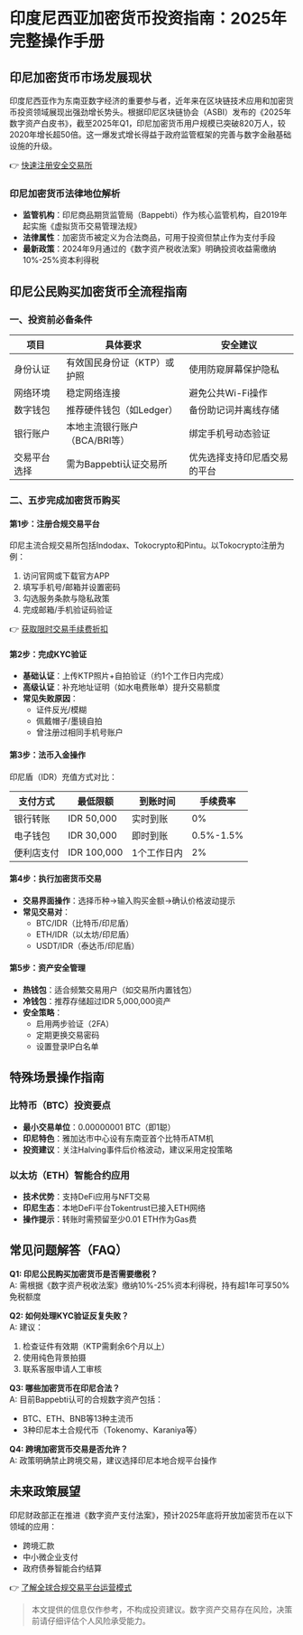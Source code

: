 # 印度尼西亚加密货币投资指南：2025年完整操作手册  

## 印尼加密货币市场发展现状  

印度尼西亚作为东南亚数字经济的重要参与者，近年来在区块链技术应用和加密货币投资领域展现出强劲增长势头。根据印尼区块链协会（ASBI）发布的《2025年数字资产白皮书》，截至2025年Q1，印尼加密货币用户规模已突破820万人，较2020年增长超50倍。这一爆发式增长得益于政府监管框架的完善与数字金融基础设施的升级。  

👉 [快速注册安全交易所](https://bit.ly/okx_welcome)  

### 印尼加密货币法律地位解析  
- **监管机构**：印尼商品期货监管局（Bappebti）作为核心监管机构，自2019年起实施《虚拟货币交易管理法规》  
- **法律属性**：加密货币被定义为合法商品，可用于投资但禁止作为支付手段  
- **最新政策**：2024年9月通过的《数字资产税收法案》明确投资收益需缴纳10%-25%资本利得税  

## 印尼公民购买加密货币全流程指南  

### 一、投资前必备条件  

| 项目                | 具体要求                          | 安全建议                      |
|---------------------|-----------------------------------|-------------------------------|
| 身份认证            | 有效国民身份证（KTP）或护照       | 使用防窥屏幕保护隐私          |
| 网络环境            | 稳定网络连接                      | 避免公共Wi-Fi操作             |
| 数字钱包            | 推荐硬件钱包（如Ledger）          | 备份助记词并离线存储          |
| 银行账户            | 本地主流银行账户（BCA/BRI等）     | 绑定手机号动态验证            |
| 交易平台选择        | 需为Bappebti认证交易所            | 优先选择支持印尼盾交易的平台  |

### 二、五步完成加密货币购买  

#### 第1步：注册合规交易平台  
印尼主流合规交易所包括Indodax、Tokocrypto和Pintu。以Tokocrypto注册为例：  
1. 访问官网或下载官方APP  
2. 填写手机号/邮箱并设置密码  
3. 勾选服务条款与隐私政策  
4. 完成邮箱/手机验证码验证  

👉 [获取限时交易手续费折扣](https://bit.ly/okx_welcome)  

#### 第2步：完成KYC验证  
- **基础认证**：上传KTP照片+自拍验证（约1个工作日内完成）  
- **高级认证**：补充地址证明（如水电费账单）提升交易额度  
- **常见失败原因**：  
  - 证件反光/模糊  
  - 佩戴帽子/墨镜自拍  
  - 曾注册过相同手机号账户  

#### 第3步：法币入金操作  
印尼盾（IDR）充值方式对比：  

| 支付方式       | 最低限额   | 到账时间   | 手续费率   |  
|----------------|------------|------------|------------|  
| 银行转账       | IDR 50,000 | 实时到账   | 0%         |  
| 电子钱包       | IDR 30,000 | 即时到账   | 0.5%-1.5%  |  
| 便利店支付     | IDR 100,000| 1个工作日内| 2%         |  

#### 第4步：执行加密货币交易  
- **交易界面操作**：选择币种→输入购买金额→确认价格波动提示  
- **常见交易对**：  
  - BTC/IDR（比特币/印尼盾）  
  - ETH/IDR（以太坊/印尼盾）  
  - USDT/IDR（泰达币/印尼盾）  

#### 第5步：资产安全管理  
- **热钱包**：适合频繁交易用户（如交易所内置钱包）  
- **冷钱包**：推荐存储超过IDR 5,000,000资产  
- **安全策略**：  
  - 启用两步验证（2FA）  
  - 定期更换交易密码  
  - 设置登录IP白名单  

## 特殊场景操作指南  

### 比特币（BTC）投资要点  
- **最小交易单位**：0.00000001 BTC（即1聪）  
- **印尼特色**：雅加达市中心设有东南亚首个比特币ATM机  
- **投资建议**：关注Halving事件后价格波动，建议采用定投策略  

### 以太坊（ETH）智能合约应用  
- **技术优势**：支持DeFi应用与NFT交易  
- **印尼生态**：本地DeFi平台Tokentrust已接入ETH网络  
- **操作提示**：转账时需预留至少0.01 ETH作为Gas费  

## 常见问题解答（FAQ）  

**Q1: 印尼公民购买加密货币是否需要缴税？**  
A: 需根据《数字资产税收法案》缴纳10%-25%资本利得税，持有超1年可享50%免税额度  

**Q2: 如何处理KYC验证反复失败？**  
A: 建议：  
1. 检查证件有效期（KTP需剩余6个月以上）  
2. 使用纯色背景拍摄  
3. 联系客服申请人工审核  

**Q3: 哪些加密货币在印尼合法？**  
A: 目前Bappebti认可的合规数字资产包括：  
- BTC、ETH、BNB等13种主流币  
- 3种印尼本土合规代币（Tokenomy、Karaniya等）  

**Q4: 跨境加密货币交易是否允许？**  
A: 政策明确禁止跨境交易，建议选择印尼本地合规平台操作  

## 未来政策展望  

印尼财政部正在推进《数字资产支付法案》，预计2025年底将开放加密货币在以下领域的应用：  
- 跨境汇款  
- 中小微企业支付  
- 政府债券智能合约结算  

👉 [了解全球合规交易平台运营模式](https://bit.ly/okx_welcome)  

> 本文提供的信息仅作参考，不构成投资建议。数字资产交易存在风险，决策前请仔细评估个人风险承受能力。  
